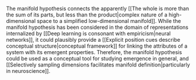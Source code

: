 ---
---

The manifold hypothesis connects the apparently [[The whole is more than the sum of its parts, but less than the product|complex nature of a high-dimensional space to a simplified low-dimensional manifold]]. While the manifold hypothesis has been considered in the domain of representations internalized by [[Deep learning is consonant with empiricism|neural networks]], it could plausibly provide a [[Explicit position cues describe conceptual structure|conceptual framework]] for linking the attributes of a system with its emergent properties. Therefore, the manifold hypothesis could be used as a conceptual tool for studying emergence in general, and [[Selectively sampling dimensions facilitates manifold definition|particularly in neuroscience]].